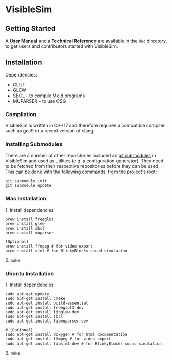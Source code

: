 VisibleSim
==================

## Getting Started
A [__User Manual__](doc/UserManual.md) and a [__Technical Reference__](doc/TechnicalReference.md) are available in the `doc` directory, to get users and contributors started with VisibleSim.

## Installation

Dependencies:
 - GLUT
 - GLEW
 - SBCL - to compile Meld programs
 - MUPARSER - to use CSG

### Compilation
VisibleSim is written in C++17 and therefore requires a compatible compiler such as gcc9 or a recent version of clang.

### Installing Submodules
There are a number of other repositories included as [git submodules] in VisibleSim and used as utilities (e.g. a configuration generator). They need to be fetched from their respective repositories before they can be used. This can be done with the following commands, from the project's root:
```shell
git submodule init
git submodule update
```

### Mac Installation

1\. Install dependencies:
```shell
brew install freeglut
brew install glew
brew install sbcl
brew install muparser

[Optional]
brew install ffmpeg # for video export
brew install sfml # for BlinkyBlocks sound simulation
```
2\. `make`

### Ubuntu Installation

1\. Install dependencies:
```shell
sudo apt-get update
sudo apt-get install cmake
sudo apt-get install build-essential
sudo apt-get install freeglut3-dev
sudo apt-get install libglew-dev
sudo apt-get install sbcl
sudo apt-get install libmuparser-dev

# [Optional]
sudo apt-get install doxygen # for html documentation 
sudo apt-get install ffmpeg # for video export
sudo apt-get install libsfml-dev # for BlinkyBlocks sound simulation
```
2\. `make`

[git submodules]:https://git-scm.com/book/en/v2/Git-Tools-Submodules
